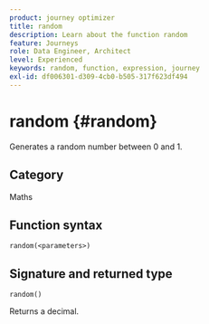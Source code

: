 ```yaml
---
product: journey optimizer
title: random
description: Learn about the function random
feature: Journeys
role: Data Engineer, Architect
level: Experienced
keywords: random, function, expression, journey
exl-id: df006301-d309-4cb0-b505-317f623df494
---
```

# random {#random}

Generates a random number between 0 and 1.

## Category

Maths

## Function syntax

`random(<parameters>)`

## Signature and returned type

`random()`

Returns a decimal.

